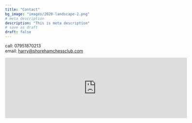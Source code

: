 ```yaml
---
title: "Contact"
bg_image: "images/2020-landscape-2.png"
# meta description
description: "This is meta description"
# save as draft
draft: false
---
```

call: 07951870213  <br>
email: harry@shorehamchessclub.com



<iframe src="https://www.google.com/maps/embed?pb=!1m14!1m8!1m3!1d10079.626880486636!2d-0.2688793!3d50.8328917!3m2!1i1024!2i768!4f13.1!3m3!1m2!1s0x0%3A0x7d65a19124fbd45b!2sDuke%20of%20Wellington!5e0!3m2!1sen!2suk!4v1621162343909!5m2!1sen!2suk" width="600" height="200" style="border:0;" allowfullscreen="" loading="lazy"></iframe>
